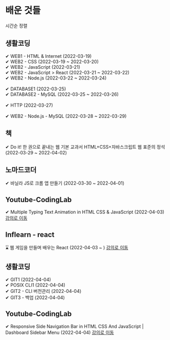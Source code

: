 # 배운 것들 
시간순 정렬

## 생활코딩

✔ WEB1 - HTML & Internet (2022-03-19) <br>
✔ WEB2 - CSS (2022-03-19 ~ 2022-03-20) <br>
✔ WEB2 - JavaScript (2022-03-21) <br>
✔ WEB2 - JavaScript > React (2022-03-21 ~ 2022-03-22) <br>
✔ WEB2 - Node.js (2022-03-22 ~ 2022-03-24) <br>
<br>
✔ DATABASE1 (2022-03-25) <br>
✔ DATABASE2 - MySQL (2022-03-25 ~ 2022-03-26) <br>
<br>
✔ HTTP (2022-03-27) <br>
<br>
✔ WEB2 - Node.js - MySQL (2022-03-28 ~ 2022-03-29) <br>


## 책

✔ Do it! 한 권으로 끝내는 웹 기본 교과서 HTML+CSS+자바스크립트 웹 표준의 정석 (2022-03-29 ~ 2022-04-02) <br>

## 노마드코더

✔ 바닐라 JS로 크롬 앱 만들기 (2022-03-30 ~ 2022-04-01) 

## Youtube-CodingLab
✔ Multiple Typing Text Animation in HTML CSS & JavaScript (2022-04-03) [강의로 이동](https://www.youtube.com/watch?v=nxoHR9lltK0&list=PLImJ3umGjxdAuARwziklrT2QEELizOMtr&index=31) 

## Inflearn - react
⌛ 웹 게임을 만들며 배우는 React (2022-04-03 ~ ) [강의로 이동](https://www.inflearn.com/course/web-game-react)  

## 생활코딩  
✔ GIT1 (2022-04-04)  
✔ POSIX CLI1 (2022-04-04)  
✔ GIT2 - CLI 버전관리 (2022-04-04)  
✔ GIT3 - 백업 (2022-04-04)  

## Youtube-CodingLab
✔ Responsive Side Navigation Bar in HTML CSS And JavaScript | Dashboard Sidebar Menu (2022-04-04) [강의로 이동](https://www.youtube.com/watch?v=wEfaoAa99XY)

